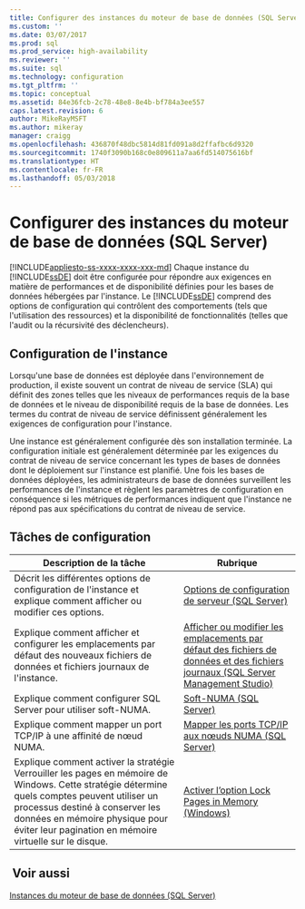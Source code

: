 ```yaml
---
title: Configurer des instances du moteur de base de données (SQL Server) | Microsoft Docs
ms.custom: ''
ms.date: 03/07/2017
ms.prod: sql
ms.prod_service: high-availability
ms.reviewer: ''
ms.suite: sql
ms.technology: configuration
ms.tgt_pltfrm: ''
ms.topic: conceptual
ms.assetid: 84e36fcb-2c78-48e8-8e4b-bf784a3ee557
caps.latest.revision: 6
author: MikeRayMSFT
ms.author: mikeray
manager: craigg
ms.openlocfilehash: 436870f48dbc5814d81fd091a8d2ffafbc6d9320
ms.sourcegitcommit: 1740f3090b168c0e809611a7aa6fd514075616bf
ms.translationtype: HT
ms.contentlocale: fr-FR
ms.lasthandoff: 05/03/2018
---
```

# <a name="configure-database-engine-instances-sql-server"></a>Configurer des instances du moteur de base de données (SQL Server)
[!INCLUDE[appliesto-ss-xxxx-xxxx-xxx-md](../../includes/appliesto-ss-xxxx-xxxx-xxx-md.md)]
  Chaque instance du [!INCLUDE[ssDE](../../includes/ssde-md.md)] doit être configurée pour répondre aux exigences en matière de performances et de disponibilité définies pour les bases de données hébergées par l'instance. Le [!INCLUDE[ssDE](../../includes/ssde-md.md)] comprend des options de configuration qui contrôlent des comportements (tels que l'utilisation des ressources) et la disponibilité de fonctionnalités (telles que l'audit ou la récursivité des déclencheurs).  
  
## <a name="instance-configuration"></a>Configuration de l'instance  
 Lorsqu'une base de données est déployée dans l'environnement de production, il existe souvent un contrat de niveau de service (SLA) qui définit des zones telles que les niveaux de performances requis de la base de données et le niveau de disponibilité requis de la base de données. Les termes du contrat de niveau de service définissent généralement les exigences de configuration pour l'instance.  
  
 Une instance est généralement configurée dès son installation terminée. La configuration initiale est généralement déterminée par les exigences du contrat de niveau de service concernant les types de bases de données dont le déploiement sur l'instance est planifié. Une fois les bases de données déployées, les administrateurs de base de données surveillent les performances de l'instance et règlent les paramètres de configuration en conséquence si les métriques de performances indiquent que l'instance ne répond pas aux spécifications du contrat de niveau de service.  
  
## <a name="configuration-tasks"></a>Tâches de configuration  
  
|Description de la tâche|Rubrique|  
|----------------------|-----------|  
|Décrit les différentes options de configuration de l'instance et explique comment afficher ou modifier ces options.|[Options de configuration de serveur &#40;SQL Server&#41;](../../database-engine/configure-windows/server-configuration-options-sql-server.md)|  
|Explique comment afficher et configurer les emplacements par défaut des nouveaux fichiers de données et fichiers journaux de l'instance.|[Afficher ou modifier les emplacements par défaut des fichiers de données et des fichiers journaux &#40;SQL Server Management Studio&#41;](../../database-engine/configure-windows/view-or-change-the-default-locations-for-data-and-log-files.md)|  
|Explique comment configurer SQL Server pour utiliser soft-NUMA.|[Soft-NUMA &#40;SQL Server&#41;](../../database-engine/configure-windows/soft-numa-sql-server.md)|  
|Explique comment mapper un port TCP/IP à une affinité de nœud NUMA.|[Mapper les ports TCP/IP aux nœuds NUMA &#40;SQL Server&#41;](../../database-engine/configure-windows/map-tcp-ip-ports-to-numa-nodes-sql-server.md)|  
|Explique comment activer la stratégie Verrouiller les pages en mémoire de Windows. Cette stratégie détermine quels comptes peuvent utiliser un processus destiné à conserver les données en mémoire physique pour éviter leur pagination en mémoire virtuelle sur le disque.|[Activer l’option Lock Pages in Memory &#40;Windows&#41;](../../database-engine/configure-windows/enable-the-lock-pages-in-memory-option-windows.md)|  
  
## <a name="see-also"></a> Voir aussi  
 [Instances du moteur de base de données &#40;SQL Server&#41;](../../database-engine/configure-windows/database-engine-instances-sql-server.md)  
  
  
